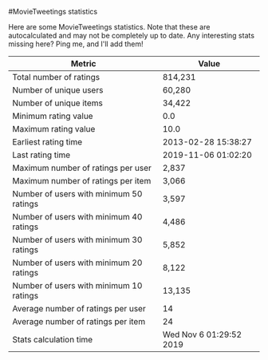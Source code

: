 #MovieTweetings statistics

Here are some MovieTweetings statistics. Note that these are autocalculated and may not be completely up to date. Any interesting stats missing here? Ping me, and I'll add them!

Metric | Value
--- | ---
Total number of ratings                 | 814,231
Number of unique users                  | 60,280
Number of unique items                  | 34,422
Minimum rating value                    | 0.0
Maximum rating value                    | 10.0
Earliest rating time                    | 2013-02-28 15:38:27
Last rating time                        | 2019-11-06 01:02:20
Maximum number of ratings per user      | 2,837
Maximum number of ratings per item      | 3,066
Number of users with minimum 50 ratings | 3,597
Number of users with minimum 40 ratings | 4,486
Number of users with minimum 30 ratings | 5,852
Number of users with minimum 20 ratings | 8,122
Number of users with minimum 10 ratings | 13,135
Average number of ratings per user      | 14
Average number of ratings per item      | 24
Stats calculation time                  | Wed Nov  6 01:29:52 2019

